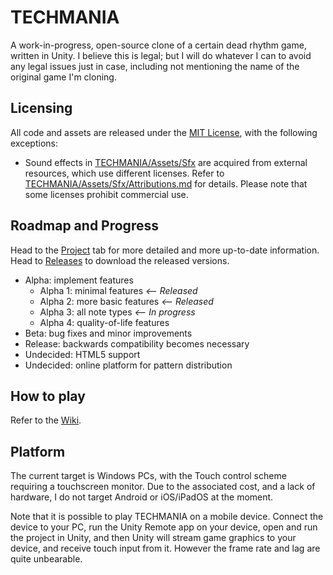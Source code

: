 # TECHMANIA
A work-in-progress, open-source clone of a certain dead rhythm game, written in Unity. I believe this is legal; but I will do whatever I can to avoid any legal issues just in case, including not mentioning the name of the original game I'm cloning.

## Licensing
All code and assets are released under the [MIT License](LICENSE), with the following exceptions:
* Sound effects in [TECHMANIA/Assets/Sfx](TECHMANIA/Assets/Sfx) are acquired from external resources, which use different licenses. Refer to [TECHMANIA/Assets/Sfx/Attributions.md](TECHMANIA/Assets/Sfx/Attributions.md) for details. Please note that some licenses prohibit commercial use.

## Roadmap and Progress
Head to the [Project](https://github.com/macmillan333/techmania/projects/1) tab for more detailed and more up-to-date information. Head to [Releases](https://github.com/macmillan333/techmania/releases) to download the released versions.

* Alpha: implement features
  * Alpha 1: minimal features *<-- Released*
  * Alpha 2: more basic features *<-- Released*
  * Alpha 3: all note types *<-- In progress*
  * Alpha 4: quality-of-life features
* Beta: bug fixes and minor improvements
* Release: backwards compatibility becomes necessary
* Undecided: HTML5 support
* Undecided: online platform for pattern distribution

## How to play
Refer to the [Wiki](https://github.com/macmillan333/techmania/wiki/How-to-play).

## Platform
The current target is Windows PCs, with the Touch control scheme requiring a touchscreen monitor. Due to the associated cost, and a lack of hardware, I do not target Android or iOS/iPadOS at the moment.

Note that it is possible to play TECHMANIA on a mobile device. Connect the device to your PC, run the Unity Remote app on your device, open and run the project in Unity, and then Unity will stream game graphics to your device, and receive touch input from it. However the frame rate and lag are quite unbearable.
